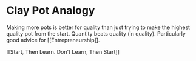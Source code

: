 # Clay Pot Analogy
Making more pots is better for quality than just trying to make the highest quality pot from the start. Quantity beats quality (in quality). Particularly good advice for [[Entrepreneurship]].

[[Start, Then Learn. Don't Learn, Then Start]]